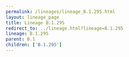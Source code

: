 ```yaml
---
permalink: /lineages/lineage_B.1.295.html
layout: lineage_page
title: Lineage B.1.295
redirect_to: ../lineage.html?lineage=B.1.295
lineage: B.1.295
parent: B.1
children: ['B.1.295']
---
```

